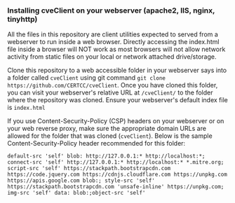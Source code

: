 ### Installing cveClient on your webserver (apache2, IIS, nginx, tinyhttp)

All the files in this repository are client utilities expected to served from a webserver to run inside a web browser.  Directly accessing the index.html file inside a browser will NOT work as most browsers will not allow network activity from static files on your local or network attached drive/storage.

Clone this repository to a web accessible folder in your webserver says into a folder called `cveClient` using git command `git clone https://github.com/CERTCC/cveClient`.  Once you have cloned this folder, you can visit your webserver's relative URL at `/cveClient/` to the folder where the repository was cloned. Ensure your webserver's default index file is `index.html`

If you use Content-Security-Policy (CSP) headers on your webserver or on your web reverse proxy, make sure the appropriate domain URLs are allowed for the folder that was cloned (`cveClient`). Below is the sample Content-Security-Policy header recommended for this folder:

`default-src 'self' blob: http://127.0.0.1:* http://localhost:*; connect-src 'self' http://127.0.0.1:* http://localhost:* *.mitre.org; script-src 'self' https://stackpath.bootstrapcdn.com https://code.jquery.com https://cdnjs.cloudflare.com https://unpkg.com https://apis.google.com blob:; style-src 'self' https://stackpath.bootstrapcdn.com 'unsafe-inline' https://unpkg.com; img-src 'self' data: blob:;object-src 'self'`




